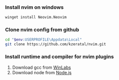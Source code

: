 ### Install nvim on windows
```bash
winget install Neovim.Neovim
```

### Clone nvim config from github
```bash
cd "$env:USERPROFILE\Appdata\Local"
git clone https://github.com/kzeratal/nvim.git
```

### Install runtime and compiler for nvim plugins
1. Download gcc from [WinLabs](https://winlibs.com)
2. Download node from [Node.js](https://nodejs.org/en/download/prebuilt-installer)
